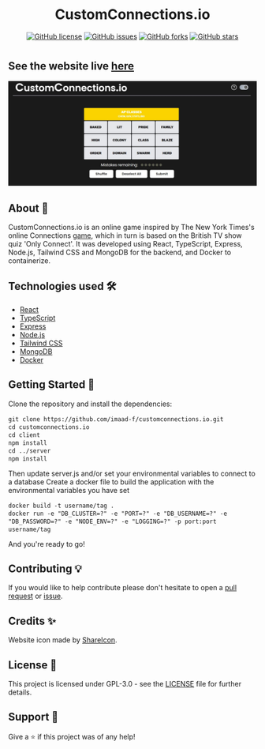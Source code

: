 <h1 align="center">CustomConnections.io</h1>
<p align="center">
    <a href="https://github.com/imaad-f/customconnections.io/blob/main/LICENSE"><img alt="GitHub license" src="https://img.shields.io/github/license/imaad-f/customconnections.io"></a>
    <a href="https://github.com/imaad-f/customconnections.io/issues"><img alt="GitHub issues" src="https://img.shields.io/github/issues/imaad-f/customconnections.io"></a>
    <a href="https://github.com/imaad-f/customconnections.io/network"><img alt="GitHub forks" src="https://img.shields.io/github/forks/imaad-f/customconnections.io"></a>
    <a href="https://github.com/imaad-f/customconnections.io/stargazers"><img alt="GitHub stars" src="https://img.shields.io/github/stars/imaad-f/customconnections.io"></a>
</p>

#

## See the website live [here](https://customconnections.io)

<p align="center">
    <img src="assets/example.jpg?raw=true" alt="Example image of site">
</p>

## About 📖

CustomConnections.io is an online game inspired by The New York Times's online Connections [game](https://www.nytimes.com/games/connections), which in turn is based on the British TV show quiz 'Only Connect'. It was developed using React, TypeScript, Express, Node.js, Tailwind CSS and MongoDB for the backend, and Docker to containerize. 

## Technologies used 🛠️

- [React](https://reactjs.org/)
- [TypeScript](https://www.typescriptlang.org/)
- [Express](https://expressjs.com/)
- [Node.js](https://nodejs.org/)
- [Tailwind CSS](https://tailwindcss.com/)
- [MongoDB](https://www.mongodb.com/)
- [Docker](https://www.docker.com/)

## Getting Started 🚀

Clone the repository and install the dependencies:

```shell
git clone https://github.com/imaad-f/customconnections.io.git
cd customconnections.io
cd client
npm install
cd ../server
npm install
```

Then update server.js and/or set your environmental variables to connect to a database
Create a docker file to build the application with the environmental variables you have set

```shell
docker build -t username/tag .
docker run -e "DB_CLUSTER=?" -e "PORT=?" -e "DB_USERNAME=?" -e "DB_PASSWORD=?" -e "NODE_ENV=?" -e "LOGGING=?" -p port:port username/tag
```

And you're ready to go!

## Contributing 💡

If you would like to help contribute please don't hesitate to open a [pull request](https://github.com/imaad-f/customconnections.io/pulls) or [issue](https://github.com/imaad-f/customconnections.io/issues).

## Credits ✨

Website icon made by [ShareIcon](https://www.shareicon.net/social-normal-social-network-shared-multimedia-option-sharing-interface-846003).

## License 📄

This project is licensed under GPL-3.0 - see the [LICENSE](./LICENSE) file for further details.

## Support 🎁

Give a ⭐️ if this project was of any help!
